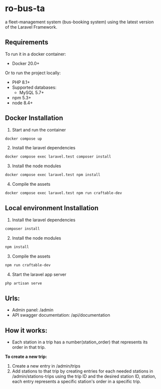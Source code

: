 # ro-bus-ta #
a fleet-management system (bus-booking system) using the latest version of the Laravel Framework.

## Requirements ##


To run it in a docker container:
- Docker 20.0+

Or to run the project locally:
- PHP 8.1+
- Supported databases:
  - MySQL 5.7+
- npm 5.3+
- node 8.4+


## Docker Installation ##

1. Start and run the container
```bash
docker compose up
```
2. Install the laravel dependencies
```bash
docker compose exec laravel.test composer install
```
3. Install the node modules
```bash
docker compose exec laravel.test npm install
```
4. Compile the assets
```bash
docker compose exec laravel.test npm run craftable-dev
```


## Local environment Installation ##

1. Install the laravel dependencies
```bash
composer install
```
2. Install the node modules
```bash
npm install
```
3. Compile the assets
```bash
npm run craftable-dev
```
4. Start the laravel app server
```bash
php artisan serve
```

## Urls:

- Admin panel: /admin
- API swagger documentation: /api/documentation

## How it works:

- Each station in a trip has a number(station_order) that represents its order in that trip.

__To create a new trip:__
1. Create a new entry in /admin/trips
2. Add stations to that trip by creating entries for each needed stations in /admin/stations-trips using the trip ID and the desired station ID, station, each entry represents a specific station's order in a specific trip.

